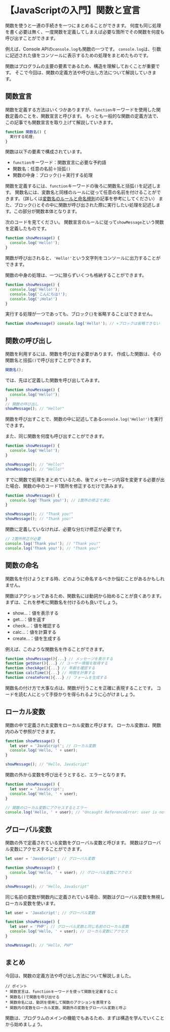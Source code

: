 # 【JavaScriptの入門】関数と宣言

関数を使うと一連の手続きを一つにまとめることができます。
何度も同じ処理を書く必要は無く、一度関数を定義してしまえば必要な箇所でその関数を何度も呼び出すことができます。

例えば、Console APIの```console.log```も関数の一つです。
```console.log```は、引数に記述された値をコンソールに表示するための処理をまとめたものです。

関数はプログラムの主要の要素であるため、構造を理解しておくことが重要です。
そこで今回は、関数の定義方法や呼び出し方法について解説していきます。

## 関数宣言
関数を定義する方法はいくつかありますが、```function```キーワードを使用した関数定義のことを、関数宣言と呼びます。
もっとも一般的な関数の定義方法で、この記事でも関数宣言を取り上げて解説していきます。

```javascript
function 関数名() {
  実行する処理;
}
 ```

関数は以下の要素で構成されています。
* ```function```キーワード：関数宣言に必要な予約語
* 関数名：任意の名前＋括弧```()```
* 関数の中身：ブロック```{}```＋実行する処理

関数を定義するには、```function```キーワードの後ろに関数名と括弧```()```を記述します。
関数名には、変数名と同様のルールに従って任意の名前を付けることができます。（詳しくは[変数名のルールと命名規則](https://tcd-theme.com/2022/02/javascript-variable-rule.html)の記事を参考にしてください）
また、ブロック```{}```とその中に関数が呼び出された際に実行したい処理を記述します。この部分が関数本体となります。

次のコードを見てください。
関数宣言のルールに従って```showMessage```という関数を定義したものです。
```javascript
function showMessage() {
  console.log('Hello!');
}
 ```
関数が呼び出されると、```'Hello!'```という文字列をコンソールに出力することができます。

関数の中身の処理は、一つに限らずいくつも格納することができます。
```javascript
function showMessage() {
  console.log('Hello!');
  console.log('こんにちは!');
  console.log('¡Hola!')
}
 ```

実行する処理が一つであっても、ブロック```{}```を省略することはできません。
```javascript
function showMessage() console.log('Hello!'); // ×ブロックは省略できない
```

## 関数の呼び出し
関数を利用するには、関数を呼び出す必要があります。
作成した関数は、その関数名と括弧```()```で呼び出すことができます。
```javascript
関数名();
```

では、先ほど定義した関数を呼び出してみます。
```javascript
function showMessage() {
  console.log('Hello!');
}
// 関数の呼び出し
showMessage(); // "Hello!"
```
関数を呼び出すことで、関数の中に記述してある```console.log('Hello!')```を実行できます。

また、同じ関数を何度も呼び出すことができます。
```javascript
function showMessage() {
  console.log('Hello!');
}

showMessage(); // "Hello!"
showMessage(); // "Hello!"
```

すでに関数で処理をまとめているため、後でメッセージ内容を変更する必要が出た場合、関数の中のコード1箇所を修正するだけで済みます。
```javascript
function showMessage() {
  console.log('Thank you!'); // 1箇所の修正で済む
}

showMessage(); // "Thank you!"
showMessage(); // "Thank you!"
```

関数に定義していなければ、必要な分だけ修正が必要です。
```javascript
// 2箇所修正が必要
console.log('Thank you!'); // "Thank you!"
console.log('Thank you!'); // "Thank you!"
```

## 関数の命名
関数名を付けようとする時、どのように命名するべきか悩むことがあるかもしれません。

関数はアクションであるため、関数名には動詞から始めることが良くあります。
まずは、これを参考に関数名を付けるのも良いでしょう。
* show...：値を表示する
* get...：値を返す
* check...：値を確認する
* calc...：値を計算する
* create...：値を生成する

例えば、このような関数名を作ることができます。
```javascript
function showMessage(){...} // メッセージを表示する
function getUser(){...} // ユーザー情報を取得する
function checkAge(){...} // 年齢を確認する
function calcTime(){...} // 時間を計算する
function createForm(){...} // フォームを生成する
```

関数名の付け方で大事な点は、関数が行うことを正確に表現することです。
コードを読む人にとって手掛かりを得られるように心がけましょう。

## ローカル変数
関数の中で定義された変数をローカル変数と呼びます。
ローカル変数は、関数内のみで参照ができます。
```javascript
function showMessage() {
  let user = 'JavaScript'; // ローカル変数
  console.log('Hello, ' + user);
}

showMessage(); // "Hello, JavaScript"
```

関数の外から変数を呼び出そうとすると、エラーとなります。
```javascript
function showMessage() {
  let user = 'JavaScript';
  console.log('Hello, ' + user);
}

// 関数のローカル変数にアクセスするとエラー
console.log('Hello, ' + user); // "Uncaught ReferenceError: user is not defined"
```

## グローバル変数
関数の外で定義されている変数をグローバル変数と呼びます。
関数はグローバル変数にアクセスすることができます。
```javascript
let user = 'JavaScript'; // グローバル変数

function showMessage() {
  console.log('Hello, ' + user); // グローバル変数にアクセス
}

showMessage(); // "Hello, JavaScript"
```

同じ名前の変数が関数内に定義されている場合、関数はグローバル変数を無視しローカル変数を使います。
```javascript
let user = 'JavaScript'; // グローバル変数

function showMessage() {
  let user = 'PHP'; // グローバル変数と同じ名前のローカル変数
  console.log('Hello, ' + user); // ローカル変数にアクセス
}

showMessage(); // "Hello, PHP"
```

## まとめ
今回は、関数の定義方法や呼び出し方法について解説しました。

```plain
// ポイント
* 関数宣言は、functionキーワードを使って関数を定義すること
* 関数名()で関数を呼び出せる
* 関数命名には、動詞を使用して関数のアクションを表現する
* 関数内の変数をローカル変数、関数外の変数をグローバル変数と呼ぶ
```

関数は、プログラムのメインの機能でもあるため、まずは構造を学んでいくことから始めましょう。